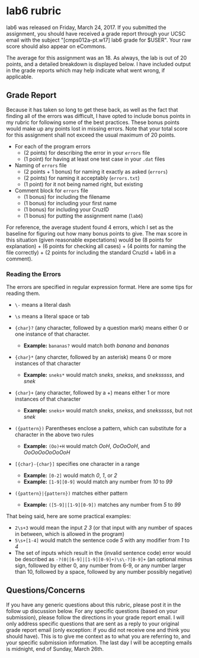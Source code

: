 # lab6 rubric

lab6 was released on Friday, March 24, 2017. If you submitted the assignment,
you should have received a grade report through your UCSC email with the subject
"[cmps012a-pt.w17] lab6 grade for $USER". Your raw score should also appear on
eCommons.

The average for this assignment was an 18. As always, the lab is out of 20
points, and a detailed breakdown is displayed below. I have included output in
the grade reports which may help indicate what went wrong, if applicable.

## Grade Report

Because it has taken so long to get these back, as well as the fact that finding
all of the errors was difficult, I have opted to include bonus points in my
rubric for following some of the best practices. These bonus points would make
up any points lost in missing errors. Note that your total score for this
assignment shall not exceed the usual maximum of 20 points.

- For each of the program errors
    - (2 points) for describing the error in your `errors` file
    - (1 point) for having at least one test case in your `.dat` files
- Naming of `errors` file
    - (2 points + 1 bonus) for naming it exactly as asked (`errors`)
    - (2 points) for naming it acceptably (`errors.txt`)
    - (1 point) for it not being named right, but existing
- Comment block for `errors` file
    - (1 bonus) for including the filename
    - (1 bonus) for including your first name
    - (1 bonus) for including your CruzID
    - (1 bonus) for putting the assignment name (`lab6`)

For reference, the average student found 4 errors, which I set as the baseline
for figuring out how many bonus points to give. The max score in this situation
(given reasonable expectations) would be (8 points for explanation) + (6 points
for checking all cases) + (4 points for naming the file correctly) + (2 points
for including the standard CruzId + lab6 in a comment).

### Reading the Errors

The errors are specified in regular expression format. Here are some tips for
reading them.

- `\-` means a literal dash
- `\s` means a literal space or tab
- `{char}?` (any character, followed by a question mark) means either 0 or one
    instance of that character.
    - **Example:** `bananas?` would match both *banana* and *bananas*
- `{char}*` (any charcter, followed by an asterisk) means 0 or more instances of
    that character
    - **Example:** `sneks*` would match *sneks*, *snekss*, and *sneksssss*, and
        *snek*

- `{char}+` (any character, followed by a +) means either 1 or more instances of
    that character
    - **Example:** `sneks+` would match *sneks*, *snekss*, and *sneksssss*, but
        not *snek*
- `({pattern})` Parentheses enclose a pattern, which can substitute for a
    character in the above two rules
    - **Example:** `(Oo)+H` would match *OoH*, *OoOoOoH*, and *OoOoOoOoOoOoH*
- `[{char}-{char}]` specifies one character in a range
    - **Example:** `[0-2]` would match *0*, *1*, or *2*
    - **Example:** `[1-9][0-9]` would match any number from *10* to *99*
- `({pattern}|{pattern})` matches either pattern
    - **Example:** `([5-9]|[1-9][0-9])` matches any number from *5* to *99*

That being said, here are some practical examples:
- `2\s+3` would mean the input *2 3* (or that input with any number of spaces
    in between, which is allowed in the program)
- `5\s+[1-4]` would match the sentence code *5* with any modifier from *1* to
    *4*
- The set of inputs which result in the (invalid sentence code) error would be
    described as `-?(0|[6-9]|[1-9][0-9]+)\s\-?[0-9]+` (an optional minus sign,
    followed by either 0, any number from 6-9, or any number larger than 10,
    followed by a space, followed by any number possibly negative)

## Questions/Concerns

If you have any generic questions about this rubric, please post it in the
follow up discussion below. For any specific questions (based on your
submission), please follow the directions in your grade report email. I will
only address specific questions that are sent as a reply to your original grade
report email (only exception: if you did not receive one and think you should
have). This is to give me context as to what you are referring to, and your
specific submission information. The last day I will be accepting emails is
midnight, end of Sunday, March 26th.
